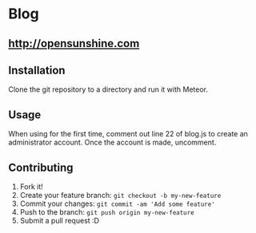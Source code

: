 # Blog 
http://opensunshine.com
-----

## Installation

Clone the git repository to a directory and run it with Meteor.

## Usage

When using for the first time, comment out line 22 of blog.js to create an administrator account.  Once the account is made, uncomment.

## Contributing

1. Fork it!
2. Create your feature branch: `git checkout -b my-new-feature`
3. Commit your changes: `git commit -am 'Add some feature'`
4. Push to the branch: `git push origin my-new-feature`
5. Submit a pull request :D


